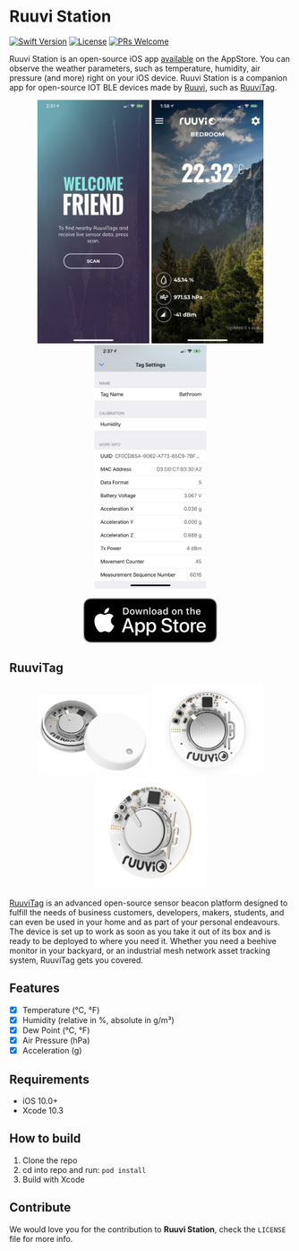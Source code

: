 # Ruuvi Station

[![Swift Version][swift-image]][swift-url]
[![License][license-image]][license-url]
[![PRs Welcome](https://img.shields.io/badge/PRs-welcome-brightgreen.svg?style=flat-square)](http://makeapullrequest.com)

Ruuvi Station is an open-source iOS app [available](https://itunes.apple.com/us/app/ruuvi-station/id1384475885?mt=8) on the AppStore. You can observe the weather parameters, such as temperature, humidity, air pressure (and more) right on your iOS device. Ruuvi Station is a companion app for open-source IOT BLE devices made by [Ruuvi](https://ruuvi.com), such as [RuuviTag](https://ruuvi.com/index.php?id=2).   

<p align="center">
  <img src="/docs/screenshot0.jpeg?raw=true" alt="Ruuvi Station for iOS" width="200"/>
  <img src="/docs/screenshot1.jpeg?raw=true" alt="Ruuvi Station for iOS" width="200"/>
  <img src="/docs/screenshot2.jpeg?raw=true" alt="Ruuvi Station for iOS" width="200"/>
</p>

<p align="center">
  <a href="https://itunes.apple.com/us/app/ruuvi-station/id1384475885?mt=8"><img src="docs/Download_on_the_App_Store_Badge.svg?raw=true&sanitize=true" alt="Ruuvi Station for iOS"></a>
</p>

## RuuviTag

<p align="center">
<img src="/docs/ruuvitag-enclosure-open.jpg?raw=true" alt="RuuviTag" width="200"/>
<img src="/docs/ruuvitag1.jpg?raw=true" alt="RuuviTag" width="200"/>
<img src="/docs/ruuvitag2.jpg?raw=true" alt="RuuviTag" width="200"/>
</p>

[RuuviTag](https://ruuvi.com/index.php?id=2) is an advanced open-source sensor beacon platform designed to fulfill the needs of business customers, developers, makers, students, and can even be used in your home and as part of your personal endeavours. The device is set up to work as soon as you take it out of its box and is ready to be deployed to where you need it. Whether you need a beehive monitor in your backyard, or an industrial mesh network asset tracking system, RuuviTag gets you covered.

## Features

- [x] Temperature (°C, °F)
- [x] Humidity (relative in %, absolute in g/m³)
- [x] Dew Point (°C, °F)
- [x] Air Pressure (hPa)
- [x] Acceleration (g)

## Requirements

- iOS 10.0+
- Xcode 10.3

## How to build

1. Clone the repo
2. cd into repo and run: ```pod install```
3. Build with Xcode

## Contribute

We would love you for the contribution to **Ruuvi Station**, check the ``LICENSE`` file for more info.


[swift-image]:https://img.shields.io/badge/swift-5.0-orange.svg
[swift-url]: https://swift.org/
[license-image]: https://img.shields.io/badge/License-BSD-blue.svg
[license-url]: LICENSE
